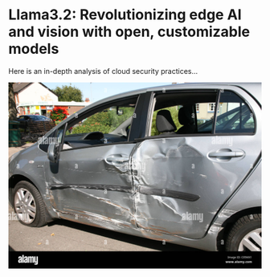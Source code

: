 # Llama3.2: Revolutionizing edge AI and vision with open, customizable models

Here is an in-depth analysis of cloud security practices...

![car damage](<../static/imgs/car damage.jpg>)
